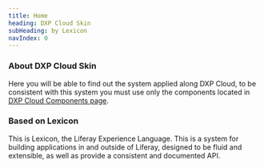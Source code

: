 ```yaml
---
title: Home
heading: DXP Cloud Skin
subHeading: by Lexicon
navIndex: 0
---
```


### About DXP Cloud Skin

Here you will be able to find out the system applied along DXP Cloud, to be consistent with this system you must use only the components located in [DXP Cloud Components page](content/DXP-Components).

### Based on Lexicon

This is Lexicon, the Liferay Experience Language. This is a system for building applications in and outside of Liferay, designed to be fluid and extensible, as well as provide a consistent and documented API.